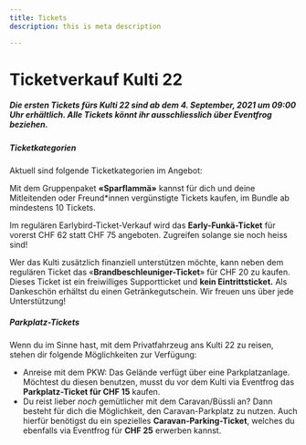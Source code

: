 ```yaml
---
title: Tickets
description: this is meta description

---
```

# Ticketverkauf Kulti 22

##### **Die ersten Tickets fürs Kulti 22 sind ab dem 4. September, 2021 um 09:00 Uhr erhältlich. Alle Tickets könnt ihr ausschliesslich über Eventfrog beziehen.**

##### **Ticketkategorien**

Aktuell sind folgende Ticketkategorien im Angebot:

Mit dem Gruppenpaket **«Sparflammä»** kannst für dich und deine Mitleitenden oder Freund*innen vergünstigte Tickets kaufen, im Bundle ab mindestens 10 Tickets.

Im regulären Earlybird-Ticket-Verkauf wird das **Early-Funkä-Ticket** für vorerst CHF 62 statt CHF 75 angeboten. Zugreifen solange sie noch heiss sind!

Wer das Kulti zusätzlich finanziell unterstützen möchte, kann neben dem regulären Ticket das «**Brandbeschleuniger-Ticket**» für CHF 20 zu kaufen. Dieses Ticket ist ein freiwilliges Supportticket und **kein Eintrittsticket.** Als Dankeschön erhältst du einen Getränkegutschein. Wir freuen uns über jede Unterstützung!

##### **Parkplatz-Tickets**

Wenn du im Sinne hast, mit dem Privatfahrzeug ans Kulti 22 zu reisen, stehen dir folgende Möglichkeiten zur Verfügung:

* Anreise mit dem PKW: Das Gelände verfügt über eine Parkplatzanlage. Möchtest du diesen benutzen, musst du vor dem Kulti via Eventfrog das **Parkplatz-Ticket für CHF 15** kaufen.
* Du reist lieber _noch_ gemütlicher mit dem Caravan/Büssli an? Dann besteht für dich die Möglichkeit, den Caravan-Parkplatz zu nutzen. Auch hierfür benötigst du ein spezielles **Caravan-Parking-Ticket**, welches du ebenfalls via Eventfrog für **CHF 25** erwerben kannst.